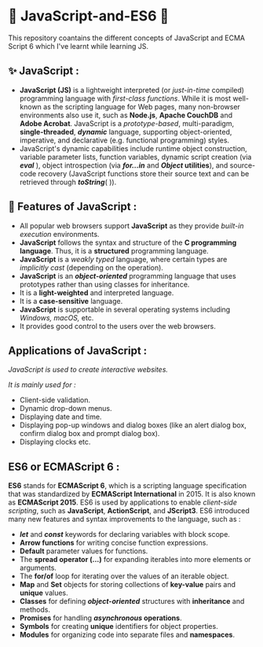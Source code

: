 # 🎇 JavaScript-and-ES6 🎇
This repository coantains the different concepts of JavaScript and ECMA Script 6 which I've learnt while learning JS.

## ✨ JavaScript :
- **JavaScript (JS)** is a lightweight interpreted (or _just-in-time_ compiled) programming language with _first-class functions_. While it is most well-known as the scripting language for Web pages, many non-browser environments also use it, such as **Node.js**, **Apache CouchDB** and **Adobe Acrobat**. JavaScript is a _prototype-based_, multi-paradigm, **single-threaded**, _**dynamic**_ language, supporting object-oriented, imperative, and declarative (e.g. functional programming) styles.
- JavaScript's dynamic capabilities include runtime object construction, variable parameter lists, function variables, dynamic script creation (via _**eval**_ ), object introspection (via **_for...in_** and **_Object_ utilities**), and source-code recovery (JavaScript functions store their source text and can be retrieved through **_toString_**( )).

## 🎀 Features of JavaScript :
- All popular web browsers support **JavaScript** as they provide _built-in execution_ environments.
- **JavaScript** follows the syntax and structure of the **C programming language**. Thus, it is a **structured** programming language.
- **JavaScript** is a _weakly typed_ language, where certain types are _implicitly cast_ (depending on the operation).
- **JavaScript** is an **_object-oriented_** programming language that uses prototypes rather than using classes for inheritance.
- It is a **light-weighted** and interpreted language.
- It is a **case-sensitive** language.
- **JavaScript** is supportable in several operating systems including _Windows, macOS,_ etc.
- It provides good control to the users over the web browsers.

## Applications of JavaScript :
_JavaScript is used to create interactive websites._

_It is mainly used for :_
- Client-side validation.
- Dynamic drop-down menus.
- Displaying date and time.
- Displaying pop-up windows and dialog boxes (like an alert dialog box, confirm dialog box and prompt dialog box).
- Displaying clocks etc.

## ES6 or ECMAScript 6 :
**ES6** stands for **ECMAScript 6**, which is a scripting language specification that was standardized by **ECMAScript International** in 2015. It is also known as **ECMAScript 2015**. ES6 is used by applications to enable _client-side scripting_, such as **JavaScript**, **ActionScript**, and **JScript3**. ES6 introduced many new features and syntax improvements to the language, such as :
- **_let_** and **_const_** keywords for declaring variables with block scope.
- **Arrow functions** for writing concise function expressions.
- **Default** parameter values for functions.
- The **spread operator (...)** for expanding iterables into more elements or arguments.
- The **for/of** loop for iterating over the values of an iterable object.
- **Map** and **Set** objects for storing collections of **key-value** pairs and **unique** values.
- **Classes** for defining **_object-oriented_** structures with **inheritance** and methods.
- **Promises** for handling **_asynchronous_ operations**.
- **Symbols** for creating **unique** identifiers for object properties.
- **Modules** for organizing code into separate files and **namespaces**.
